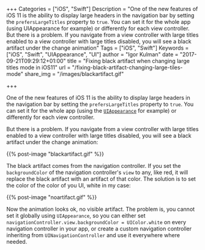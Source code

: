 +++
Categories = ["iOS", "Swift"]
Description = "One of the new features of iOS 11 is the ability to display large headers in the navigation bar by setting the `prefersLargeTitles` property to `true`.  You can set it for the whole app (using UIAppearance for example) or differently for each view controller. But there is a problem. If you navigate from a view controller with large titles enabled to a view controller with large titles disabled, you will see a black artifact under the change animation"
Tags = ["iOS", "Swift"]
Keywords = ["iOS", "Swift", "UIAppearance", "UI"]
author = "Igor Kulman"
date = "2017-09-21T09:29:12+01:00"
title = "Fixing black artifact when changing large titles mode in iOS11"
url = "/fixing-black-artifact-changing-large-tiles-mode"
share_img = "/images/blackartifact.gif"

+++

One of the new features of iOS 11 is the ability to display large headers in the navigation bar by setting the `prefersLargeTitles` property to `true`.  You can set it for the whole app (using the [`UIAppearance`](https://developer.apple.com/documentation/uikit/uiappearance) for example) or differently for each view controller. 

But there is a problem. If you navigate from a view controller with large titles enabled to a view controller with large titles disabled, you will see a black artifact under the change animation:

{{% post-image "blackartifact.gif" %}}

The black artifact comes from the navigation controller. If you set the `backgroundColor` of the navigation controller's `view` to any, like red, it will replace the black artifact with an artifact of that color. The solution is to set the color of the color of you UI, white in my case:

<!--more-->

{{% post-image "noartifact.gif" %}}

Now the animation looks ok, no visible artifact. The problem is, you cannot set it globally using `UIAppearance`, so you can either set `navigationController.view.backgroundColor = UIColor.white` on every navigation controller in your app, or create a custom navigation controller inheriting from `UINavigationController` and use it everywhere where needed.
